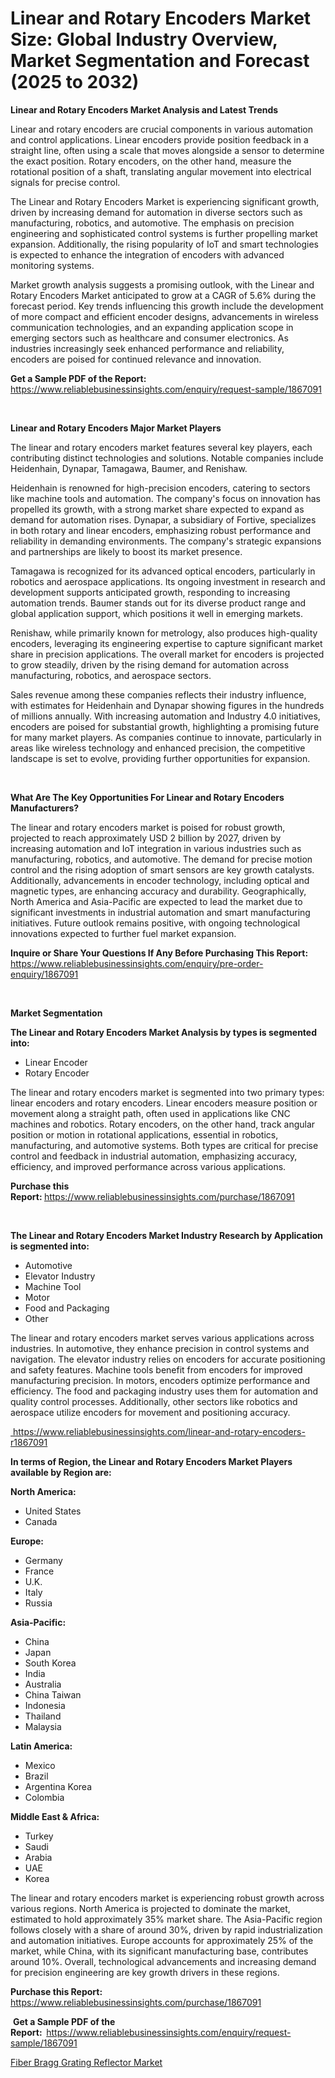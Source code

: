 <p><h1>Linear and Rotary Encoders Market Size: Global Industry Overview, Market Segmentation and Forecast (2025 to 2032)</h1></p><p><strong>Linear and Rotary Encoders Market Analysis and Latest Trends</strong></p>
<p><p>Linear and rotary encoders are crucial components in various automation and control applications. Linear encoders provide position feedback in a straight line, often using a scale that moves alongside a sensor to determine the exact position. Rotary encoders, on the other hand, measure the rotational position of a shaft, translating angular movement into electrical signals for precise control.</p><p>The Linear and Rotary Encoders Market is experiencing significant growth, driven by increasing demand for automation in diverse sectors such as manufacturing, robotics, and automotive. The emphasis on precision engineering and sophisticated control systems is further propelling market expansion. Additionally, the rising popularity of IoT and smart technologies is expected to enhance the integration of encoders with advanced monitoring systems.</p><p>Market growth analysis suggests a promising outlook, with the Linear and Rotary Encoders Market anticipated to grow at a CAGR of 5.6% during the forecast period. Key trends influencing this growth include the development of more compact and efficient encoder designs, advancements in wireless communication technologies, and an expanding application scope in emerging sectors such as healthcare and consumer electronics. As industries increasingly seek enhanced performance and reliability, encoders are poised for continued relevance and innovation.</p></p>
<p><strong>Get a Sample PDF of the Report:&nbsp;</strong> <a href="https://www.reliablebusinessinsights.com/enquiry/request-sample/1867091?utm_campaign=2245&utm_medium=2&utm_source=Github&utm_content=ia&utm_term=06042025&utm_id=linear-and-rotary-encoders">https://www.reliablebusinessinsights.com/enquiry/request-sample/1867091</a></p>
<p>&nbsp;</p>
<p><strong>Linear and Rotary Encoders Major Market Players</strong></p>
<p><p>The linear and rotary encoders market features several key players, each contributing distinct technologies and solutions. Notable companies include Heidenhain, Dynapar, Tamagawa, Baumer, and Renishaw.</p><p>Heidenhain is renowned for high-precision encoders, catering to sectors like machine tools and automation. The company's focus on innovation has propelled its growth, with a strong market share expected to expand as demand for automation rises. Dynapar, a subsidiary of Fortive, specializes in both rotary and linear encoders, emphasizing robust performance and reliability in demanding environments. The company's strategic expansions and partnerships are likely to boost its market presence.</p><p>Tamagawa is recognized for its advanced optical encoders, particularly in robotics and aerospace applications. Its ongoing investment in research and development supports anticipated growth, responding to increasing automation trends. Baumer stands out for its diverse product range and global application support, which positions it well in emerging markets.</p><p>Renishaw, while primarily known for metrology, also produces high-quality encoders, leveraging its engineering expertise to capture significant market share in precision applications. The overall market for encoders is projected to grow steadily, driven by the rising demand for automation across manufacturing, robotics, and aerospace sectors.</p><p>Sales revenue among these companies reflects their industry influence, with estimates for Heidenhain and Dynapar showing figures in the hundreds of millions annually. With increasing automation and Industry 4.0 initiatives, encoders are poised for substantial growth, highlighting a promising future for many market players. As companies continue to innovate, particularly in areas like wireless technology and enhanced precision, the competitive landscape is set to evolve, providing further opportunities for expansion.</p></p>
<p>&nbsp;</p>
<p><strong>What Are The Key Opportunities For Linear and Rotary Encoders Manufacturers?</strong></p>
<p><p>The linear and rotary encoders market is poised for robust growth, projected to reach approximately USD 2 billion by 2027, driven by increasing automation and IoT integration in various industries such as manufacturing, robotics, and automotive. The demand for precise motion control and the rising adoption of smart sensors are key growth catalysts. Additionally, advancements in encoder technology, including optical and magnetic types, are enhancing accuracy and durability. Geographically, North America and Asia-Pacific are expected to lead the market due to significant investments in industrial automation and smart manufacturing initiatives. Future outlook remains positive, with ongoing technological innovations expected to further fuel market expansion.</p></p>
<p><strong>Inquire or Share Your Questions If Any Before Purchasing This Report:</strong> <a href="https://www.reliablebusinessinsights.com/enquiry/pre-order-enquiry/1867091?utm_campaign=2245&utm_medium=2&utm_source=Github&utm_content=ia&utm_term=06042025&utm_id=linear-and-rotary-encoders">https://www.reliablebusinessinsights.com/enquiry/pre-order-enquiry/1867091</a></p>
<p>&nbsp;</p>
<p><strong>Market Segmentation</strong></p>
<p><strong>The Linear and Rotary Encoders Market Analysis by types is segmented into:</strong></p>
<p><ul><li>Linear Encoder</li><li>Rotary Encoder</li></ul></p>
<p><p>The linear and rotary encoders market is segmented into two primary types: linear encoders and rotary encoders. Linear encoders measure position or movement along a straight path, often used in applications like CNC machines and robotics. Rotary encoders, on the other hand, track angular position or motion in rotational applications, essential in robotics, manufacturing, and automotive systems. Both types are critical for precise control and feedback in industrial automation, emphasizing accuracy, efficiency, and improved performance across various applications.</p></p>
<p><strong>Purchase this Report:&nbsp;</strong><a href="https://www.reliablebusinessinsights.com/purchase/1867091?utm_campaign=2245&utm_medium=2&utm_source=Github&utm_content=ia&utm_term=06042025&utm_id=linear-and-rotary-encoders">https://www.reliablebusinessinsights.com/purchase/1867091</a></p>
<p>&nbsp;</p>
<p><strong>The Linear and Rotary Encoders Market Industry Research by Application is segmented into:</strong></p>
<p><ul><li>Automotive</li><li>Elevator Industry</li><li>Machine Tool</li><li>Motor</li><li>Food and Packaging</li><li>Other</li></ul></p>
<p><p>The linear and rotary encoders market serves various applications across industries. In automotive, they enhance precision in control systems and navigation. The elevator industry relies on encoders for accurate positioning and safety features. Machine tools benefit from encoders for improved manufacturing precision. In motors, encoders optimize performance and efficiency. The food and packaging industry uses them for automation and quality control processes. Additionally, other sectors like robotics and aerospace utilize encoders for movement and positioning accuracy.</p></p>
<p><a href="https://www.reliablebusinessinsights.com/linear-and-rotary-encoders-r1867091?utm_campaign=2245&utm_medium=2&utm_source=Github&utm_content=ia&utm_term=06042025&utm_id=linear-and-rotary-encoders">&nbsp;https://www.reliablebusinessinsights.com/linear-and-rotary-encoders-r1867091</a></p>
<p><strong>In terms of Region, the Linear and Rotary Encoders Market Players available by Region are:</strong></p>
<p>
    <p> <strong> North America: </strong>
        <ul>
            <li>United States</li>
            <li>Canada</li>
        </ul>
        </p> 
    <p> <strong> Europe: </strong>
        <ul>
            <li>Germany</li>
            <li>France</li>
            <li>U.K.</li>
            <li>Italy</li>
            <li>Russia</li>
        </ul>
        </p> 
    <p> <strong> Asia-Pacific: </strong>
        <ul>
            <li>China</li>
            <li>Japan</li>
            <li>South Korea</li>
            <li>India</li>
            <li>Australia</li>
            <li>China Taiwan</li>
            <li>Indonesia</li>
            <li>Thailand</li>
            <li>Malaysia</li>
        </ul>
        </p> 
    <p> <strong> Latin America: </strong>
        <ul>
            <li>Mexico</li>
            <li>Brazil</li>
            <li>Argentina Korea</li>
            <li>Colombia</li>
        </ul>
        </p> 
    <p> <strong> Middle East & Africa: </strong>
        <ul>
            <li>Turkey</li>
            <li>Saudi</li>
            <li>Arabia</li>
            <li>UAE</li>
            <li>Korea</li>
        </ul>
    </p>
    </p>
<p><p>The linear and rotary encoders market is experiencing robust growth across various regions. North America is projected to dominate the market, estimated to hold approximately 35% market share. The Asia-Pacific region follows closely with a share of around 30%, driven by rapid industrialization and automation initiatives. Europe accounts for approximately 25% of the market, while China, with its significant manufacturing base, contributes around 10%. Overall, technological advancements and increasing demand for precision engineering are key growth drivers in these regions.</p></p>
<p><strong>Purchase this Report: </strong><a href="https://www.reliablebusinessinsights.com/purchase/1867091?utm_campaign=2245&utm_medium=2&utm_source=Github&utm_content=ia&utm_term=06042025&utm_id=linear-and-rotary-encoders">https://www.reliablebusinessinsights.com/purchase/1867091</a></p>
<p>&nbsp;<strong>Get a Sample PDF of the Report:&nbsp;&nbsp;</strong><a href="https://www.reliablebusinessinsights.com/enquiry/request-sample/1867091?utm_campaign=2245&utm_medium=2&utm_source=Github&utm_content=ia&utm_term=06042025&utm_id=linear-and-rotary-encoders">https://www.reliablebusinessinsights.com/enquiry/request-sample/1867091</a></p>
<p><strong></strong></p>
<p><p><a href="https://github.com/LilianFaulkner65/Market-Research-Report-List-2/blob/main/fiber-bragg-grating-reflector-market.md?utm_campaign=2245&utm_medium=2&utm_source=Github&utm_content=ia&utm_term=06042025&utm_id=linear-and-rotary-encoders">Fiber Bragg Grating Reflector Market</a></p></p>
